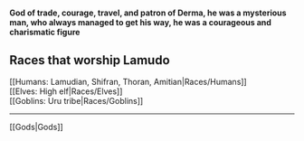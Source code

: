 #### God of trade, courage, travel, and patron of Derma, he was a mysterious man, who always managed to get his way, he was a courageous and charismatic figure   

## Races that worship Lamudo  
[[Humans: Lamudian, Shifran, Thoran, Amitian|Races/Humans]]  
[[Elves: High elf|Races/Elves]]  
[[Goblins: Uru tribe|Races/Goblins]]  

---

[[Gods|Gods]]